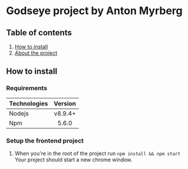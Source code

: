 # Godseye project by Anton Myrberg

## Table of contents
1. [How to install](#install)
2. [About the project](#about)

<a name="install"/>

## How to install
### Requirements
| Technologies  | Version       
| ------------- |:-------------:|
| Nodejs        | v8.9.4+       |
| Npm           | 5.6.0         |

### Setup the frontend project
1. When you're in the root of the project run `npm install && npm start`
Your project should start a new chrome window.

<a name="about"/>

